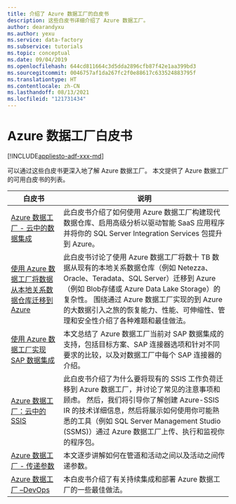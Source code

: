 ```yaml
---
title: 介绍了 Azure 数据工厂的白皮书
description: 这些白皮书详细介绍了 Azure 数据工厂。
author: dearandyxu
ms.author: yexu
ms.service: data-factory
ms.subservice: tutorials
ms.topic: conceptual
ms.date: 09/04/2019
ms.openlocfilehash: 644cd811664c3d5dda2896cfb87f42e1aa399bd3
ms.sourcegitcommit: 0046757af1da267fc2f0e88617c633524883795f
ms.translationtype: HT
ms.contentlocale: zh-CN
ms.lasthandoff: 08/13/2021
ms.locfileid: "121731434"
---
```

# <a name="azure-data-factory-whitepapers"></a>Azure 数据工厂白皮书 

[!INCLUDE[appliesto-adf-xxx-md](includes/appliesto-adf-xxx-md.md)]

可以通过这些白皮书更深入地了解 Azure 数据工厂。 本文提供了 Azure 数据工厂的可用白皮书的列表。

| **白皮书** | **说明** |
| --- | --- |
|[Azure 数据工厂 - 云中的数据集成](https://azure.microsoft.com/mediahandler/files/resourcefiles/azure-data-factory-data-integration-in-the-cloud/Azure_Data_Factory_Data_Integration_in_the_Cloud.pdf) | 此白皮书介绍了如何使用 Azure 数据工厂构建现代数据仓库、启用高级分析以驱动智能 SaaS 应用程序并将你的 SQL Server Integration Services 包提升到 Azure。|
|[使用 Azure 数据工厂将数据从本地关系数据仓库迁移到 Azure](https://azure.microsoft.com/resources/data-migration-from-on-premise-relational-data-warehouse-to-azure-data-lake-using-azure-data-factory/) | 此白皮书讨论了使用 Azure 数据工厂将数十 TB 数据从现有的本地关系数据仓库（例如 Netezza、Oracle、Teradata、SQL Server）迁移到 Azure（例如 Blob存储或 Azure Data Lake Storage）的复杂性。 围绕通过 Azure 数据工厂实现的到 Azure 的大数据引入之旅的恢复能力、性能、可伸缩性、管理和安全性介绍了各种难题和最佳做法。 |
|[使用 Azure 数据工厂实现 SAP 数据集成](https://github.com/Azure/Azure-DataFactory/blob/master/whitepaper/SAP%20Data%20Integration%20using%20Azure%20Data%20Factory.pdf) | 本文总结了 Azure 数据工厂当前对 SAP 数据集成的支持，包括目标方案、SAP 连接器选项和针对不同要求的比较，以及对数据工厂中每个 SAP 连接器的介绍。 | 
|[Azure 数据工厂：云中的 SSIS](https://azure.microsoft.com/mediahandler/files/resourcefiles/azure-data-factory-ssis-in-the-cloud/Azure_Data_Factory_SSIS_in_the_Cloud.pdf)| 此白皮书介绍了为什么要将现有的 SSIS 工作负荷迁移到 Azure 数据工厂，并讨论了常见的注意事项和顾虑。 然后，我们将引导你了解创建 Azure-SSIS IR 的技术详细信息，然后将展示如何使用你可能熟悉的工具（例如 SQL Server Management Studio (SSMS)）通过 Azure 数据工厂上传、执行和监视你的程序包。 |
|[Azure 数据工厂 - 传递参数](https://azure.microsoft.com/mediahandler/files/resourcefiles/azure-data-factory-passing-parameters/Azure%20data%20Factory-Whitepaper-PassingParameters.pdf)| 本文逐步讲解如何在管道和活动之间以及活动之间传递参数。 |
|[Azure 数据工厂 –DevOps](https://azure.microsoft.com/mediahandler/files/resourcefiles/whitepaper-adf-on-azuredevops/Azure%20data%20Factory-Whitepaper-DevOps.pdf)| 本白皮书介绍了有关持续集成和部署 Azure 数据工厂的一些最佳做法。 |

